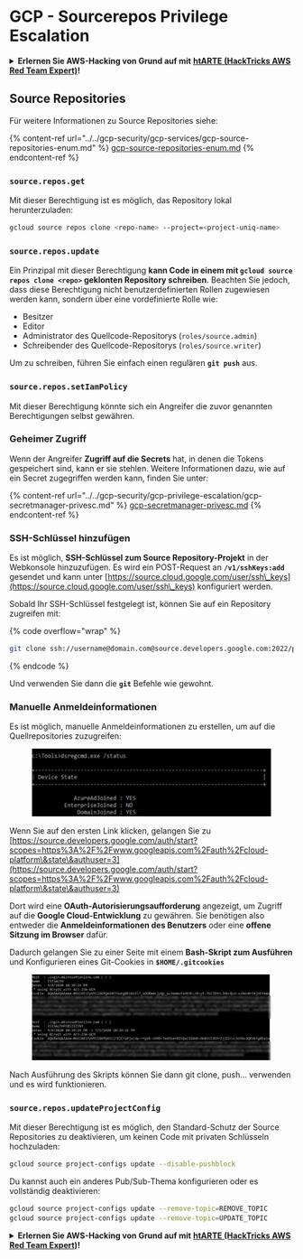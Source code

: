 # GCP - Sourcerepos Privilege Escalation

<details>

<summary><strong>Erlernen Sie AWS-Hacking von Grund auf mit</strong> <a href="https://training.hacktricks.xyz/courses/arte"><strong>htARTE (HackTricks AWS Red Team Expert)</strong></a><strong>!</strong></summary>

Andere Möglichkeiten, HackTricks zu unterstützen:

* Wenn Sie Ihr **Unternehmen in HackTricks beworben sehen möchten** oder **HackTricks im PDF-Format herunterladen möchten**, überprüfen Sie die [**ABONNEMENTPLÄNE**](https://github.com/sponsors/carlospolop)!
* Holen Sie sich das [**offizielle PEASS & HackTricks-Merch**](https://peass.creator-spring.com)
* Entdecken Sie [**The PEASS Family**](https://opensea.io/collection/the-peass-family), unsere Sammlung exklusiver [**NFTs**](https://opensea.io/collection/the-peass-family)
* **Treten Sie der** 💬 [**Discord-Gruppe**](https://discord.gg/hRep4RUj7f) oder der [**Telegram-Gruppe**](https://t.me/peass) bei oder **folgen** Sie uns auf **Twitter** 🐦 [**@hacktricks_live**](https://twitter.com/hacktricks_live)**.**
* **Teilen Sie Ihre Hacking-Tricks, indem Sie PRs an die** [**HackTricks**](https://github.com/carlospolop/hacktricks) und [**HackTricks Cloud**](https://github.com/carlospolop/hacktricks-cloud) Github-Repositories einreichen.

</details>

## Source Repositories

Für weitere Informationen zu Source Repositories siehe:

{% content-ref url="../../gcp-security/gcp-services/gcp-source-repositories-enum.md" %}
[gcp-source-repositories-enum.md](../../gcp-security/gcp-services/gcp-source-repositories-enum.md)
{% endcontent-ref %}

### `source.repos.get`

Mit dieser Berechtigung ist es möglich, das Repository lokal herunterzuladen:
```bash
gcloud source repos clone <repo-name> --project=<project-uniq-name>
```
### `source.repos.update`

Ein Prinzipal mit dieser Berechtigung **kann Code in einem mit `gcloud source repos clone <repo>` geklonten Repository schreiben**. Beachten Sie jedoch, dass diese Berechtigung nicht benutzerdefinierten Rollen zugewiesen werden kann, sondern über eine vordefinierte Rolle wie:

* Besitzer
* Editor
* Administrator des Quellcode-Repositorys (`roles/source.admin`)
* Schreibender des Quellcode-Repositorys (`roles/source.writer`)

Um zu schreiben, führen Sie einfach einen regulären **`git push`** aus.

### `source.repos.setIamPolicy`

Mit dieser Berechtigung könnte sich ein Angreifer die zuvor genannten Berechtigungen selbst gewähren.

### Geheimer Zugriff

Wenn der Angreifer **Zugriff auf die Secrets** hat, in denen die Tokens gespeichert sind, kann er sie stehlen. Weitere Informationen dazu, wie auf ein Secret zugegriffen werden kann, finden Sie unter:

{% content-ref url="../../gcp-security/gcp-privilege-escalation/gcp-secretmanager-privesc.md" %}
[gcp-secretmanager-privesc.md](../../gcp-security/gcp-privilege-escalation/gcp-secretmanager-privesc.md)
{% endcontent-ref %}

### SSH-Schlüssel hinzufügen

Es ist möglich, **SSH-Schlüssel zum Source Repository-Projekt** in der Webkonsole hinzuzufügen. Es wird ein POST-Request an **`/v1/sshKeys:add`** gesendet und kann unter [https://source.cloud.google.com/user/ssh\_keys](https://source.cloud.google.com/user/ssh\_keys) konfiguriert werden.

Sobald Ihr SSH-Schlüssel festgelegt ist, können Sie auf ein Repository zugreifen mit:

{% code overflow="wrap" %}
```bash
git clone ssh://username@domain.com@source.developers.google.com:2022/p/<proj-name>/r/<repo-name>
```
{% endcode %}

Und verwenden Sie dann die **`git`** Befehle wie gewohnt.

### Manuelle Anmeldeinformationen

Es ist möglich, manuelle Anmeldeinformationen zu erstellen, um auf die Quellrepositories zuzugreifen:

<figure><img src="../../../.gitbook/assets/image (135).png" alt=""><figcaption></figcaption></figure>

Wenn Sie auf den ersten Link klicken, gelangen Sie zu [https://source.developers.google.com/auth/start?scopes=https%3A%2F%2Fwww.googleapis.com%2Fauth%2Fcloud-platform\&state\&authuser=3](https://source.developers.google.com/auth/start?scopes=https%3A%2F%2Fwww.googleapis.com%2Fauth%2Fcloud-platform\&state\&authuser=3)

Dort wird eine **OAuth-Autorisierungsaufforderung** angezeigt, um Zugriff auf die **Google Cloud-Entwicklung** zu gewähren. Sie benötigen also entweder die **Anmeldeinformationen des Benutzers** oder eine **offene Sitzung im Browser** dafür.

Dadurch gelangen Sie zu einer Seite mit einem **Bash-Skript zum Ausführen** und Konfigurieren eines Git-Cookies in **`$HOME/.gitcookies`**

<figure><img src="../../../.gitbook/assets/image (134).png" alt=""><figcaption></figcaption></figure>

Nach Ausführung des Skripts können Sie dann git clone, push... verwenden und es wird funktionieren.

### `source.repos.updateProjectConfig`

Mit dieser Berechtigung ist es möglich, den Standard-Schutz der Source Repositories zu deaktivieren, um keinen Code mit privaten Schlüsseln hochzuladen:
```bash
gcloud source project-configs update --disable-pushblock
```
Du kannst auch ein anderes Pub/Sub-Thema konfigurieren oder es vollständig deaktivieren:
```bash
gcloud source project-configs update --remove-topic=REMOVE_TOPIC
gcloud source project-configs update --remove-topic=UPDATE_TOPIC
```
<details>

<summary><strong>Erlernen Sie AWS-Hacking von Grund auf mit</strong> <a href="https://training.hacktricks.xyz/courses/arte"><strong>htARTE (HackTricks AWS Red Team Expert)</strong></a><strong>!</strong></summary>

Andere Möglichkeiten, HackTricks zu unterstützen:

* Wenn Sie Ihr **Unternehmen in HackTricks beworben sehen möchten** oder **HackTricks im PDF-Format herunterladen möchten**, überprüfen Sie die [**ABONNEMENTPLÄNE**](https://github.com/sponsors/carlospolop)!
* Holen Sie sich das [**offizielle PEASS & HackTricks-Merchandise**](https://peass.creator-spring.com)
* Entdecken Sie [**The PEASS Family**](https://opensea.io/collection/the-peass-family), unsere Sammlung exklusiver [**NFTs**](https://opensea.io/collection/the-peass-family)
* **Treten Sie der** 💬 [**Discord-Gruppe**](https://discord.gg/hRep4RUj7f) oder der [**Telegram-Gruppe**](https://t.me/peass) bei oder **folgen** Sie uns auf **Twitter** 🐦 [**@hacktricks_live**](https://twitter.com/hacktricks_live)**.**
* **Teilen Sie Ihre Hacking-Tricks, indem Sie PRs an die** [**HackTricks**](https://github.com/carlospolop/hacktricks) und [**HackTricks Cloud**](https://github.com/carlospolop/hacktricks-cloud) GitHub-Repositories einreichen.

</details>
